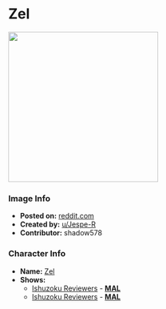 # Zel

<img src="https://raw.githubusercontent.com/shadow578/Project-Padoru/master/Padoru/U_Jespe-R/interspecies-reviewers-zel.png" height="300">

### Image Info
* **Posted on:**     [reddit.com](https://www.reddit.com/r/Padoru/comments/fgfj8b/daily_padoru_70_zel_ishuzoku_reviewers/)
* **Created by:**    [u/Jespe-R](https://github.com/shadow578/Project-Padoru/blob/master/table-of-contents/creators/uJespeR.md)
* **Contributor:**   shadow578

### Character Info
* **Name:**   [Zel](https://myanimelist.net/character/177295)
* **Shows:**
  * [Ishuzoku Reviewers](https://github.com/shadow578/Project-Padoru/blob/master/table-of-contents/shows/IshuzokuReviewers.md) - [__MAL__](https://myanimelist.net/anime/40010/Ishuzoku_Reviewers)
  * [Ishuzoku Reviewers](https://github.com/shadow578/Project-Padoru/blob/master/table-of-contents/shows/IshuzokuReviewers.md) - [__MAL__](https://myanimelist.net/manga/109408/Ishuzoku_Reviewers)


